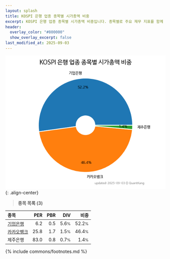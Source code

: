 ```yaml
---
layout: splash
title: KOSPI 은행 업종 종목별 시가총액 비중
excerpt: KOSPI 은행 업종 종목별 시가총액 비중입니다. 종목별로 주요 재무 지표를 함께 표시합니다.
header:
  overlay_color: "#800000"
  show_overlay_excerpt: false
last_modified_at: 2025-09-03
---
```



![KOSPI 은행 업종 종목별 시가총액 비중](/stats/sector/images/kospi_업종_은행_종목.png){: .align-center}


> **종목 목록 (3)**<a id="list"></a>

| **종목** | **PER** | **PBR** | **DIV** | **비중** |
| :------- | ------: | ------: | ------: | -------: |
| [기업은행](/024110/) | 6.2 | 0.5 | 5.6<small>%</small> | 52.2<small>%</small> |
| [카카오뱅크](/323410/) | 25.8 | 1.7 | 1.5<small>%</small> | 46.4<small>%</small> |
| 제주은행 | 83.0 | 0.8 | 0.7<small>%</small> | 1.4<small>%</small> |

{% include commons/footnotes.md %}
